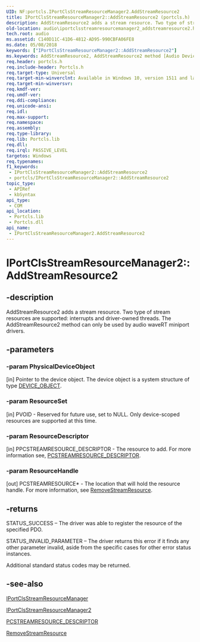 ```yaml
---
UID: NF:portcls.IPortClsStreamResourceManager2.AddStreamResource2
title: IPortClsStreamResourceManager2::AddStreamResource2 (portcls.h)
description: AddStreamResource2 adds a stream resource. Two type of stream resources are supported:\_interrupts and driver-owned threads. The AddStreamResource2 method can only be used by audio waveRT miniport drivers.
old-location: audio\iportclsstreamresourcemanager2_addstreamresource2.htm
tech.root: audio
ms.assetid: C140D11C-41D6-4812-AD95-990CBFA06FE8
ms.date: 05/08/2018
keywords: ["IPortClsStreamResourceManager2::AddStreamResource2"]
ms.keywords: AddStreamResource2, AddStreamResource2 method [Audio Devices], AddStreamResource2 method [Audio Devices],IPortClsStreamResourceManager2 interface, IPortClsStreamResourceManager2 interface [Audio Devices],AddStreamResource2 method, IPortClsStreamResourceManager2.AddStreamResource2, IPortClsStreamResourceManager2::AddStreamResource2, audio.iportclsstreamresourcemanager2_addstreamresource2, portcls/IPortClsStreamResourceManager2::AddStreamResource2
req.header: portcls.h
req.include-header: Portcls.h
req.target-type: Universal
req.target-min-winverclnt: Available in Windows 10, version 1511 and later versions of Windows.
req.target-min-winversvr: 
req.kmdf-ver: 
req.umdf-ver: 
req.ddi-compliance: 
req.unicode-ansi: 
req.idl: 
req.max-support: 
req.namespace: 
req.assembly: 
req.type-library: 
req.lib: Portcls.lib
req.dll: 
req.irql: PASSIVE_LEVEL
targetos: Windows
req.typenames: 
f1_keywords:
 - IPortClsStreamResourceManager2::AddStreamResource2
 - portcls/IPortClsStreamResourceManager2::AddStreamResource2
topic_type:
 - APIRef
 - kbSyntax
api_type:
 - COM
api_location:
 - Portcls.lib
 - Portcls.dll
api_name:
 - IPortClsStreamResourceManager2.AddStreamResource2
---
```


# IPortClsStreamResourceManager2::AddStreamResource2


## -description

AddStreamResource2 adds a stream resource. 
Two type of stream resources are supported: interrupts and driver-owned threads. The AddStreamResource2 method can only be used by audio waveRT miniport drivers.

## -parameters

### -param PhysicalDeviceObject 

[in]
Pointer to the device object. The device object is a system structure of type <a href="/windows-hardware/drivers/ddi/wdm/ns-wdm-_device_object">DEVICE_OBJECT</a>.

### -param ResourceSet 

[in]
PVOID - Reserved for future use, set to NULL. Only device-scoped resources are supported at this time.

### -param ResourceDescriptor 

[in]
PPCSTREAMRESOURCE_DESCRIPTOR - The resource to add. For more information see, <a href="/windows-hardware/drivers/ddi/portcls/ns-portcls-_pcstreamresource_descriptor">PCSTREAMRESOURCE_DESCRIPTOR</a>.

### -param ResourceHandle 

[out]
PCSTREAMRESOURCE* - The location that will hold the resource handle. For more information, see <a href="/windows-hardware/drivers/ddi/portcls/nf-portcls-iportclsstreamresourcemanager-removestreamresource">RemoveStreamResource</a>.

## -returns

STATUS_SUCCESS – The driver was able to register the resource of the specified PDO. 

 

STATUS_INVALID_PARAMETER – The driver returns this error if it finds any other parameter invalid, aside from the specific cases for other error status instances. 



Additional standard status codes may be returned.

## -see-also

<a href="/windows-hardware/drivers/ddi/portcls/nn-portcls-iportclsstreamresourcemanager">IPortClsStreamResourceManager</a>



<a href="/windows-hardware/drivers/ddi/portcls/nn-portcls-iportclsstreamresourcemanager2">IPortClsStreamResourceManager2</a>



<a href="/windows-hardware/drivers/ddi/portcls/ns-portcls-_pcstreamresource_descriptor">PCSTREAMRESOURCE_DESCRIPTOR</a>



<a href="/windows-hardware/drivers/ddi/portcls/nf-portcls-iportclsstreamresourcemanager-removestreamresource">RemoveStreamResource</a>